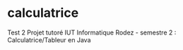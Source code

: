 # calculatrice
Test 2
Projet tutoré IUT Informatique Rodez - semestre 2 : Calculatrice/Tableur en Java
